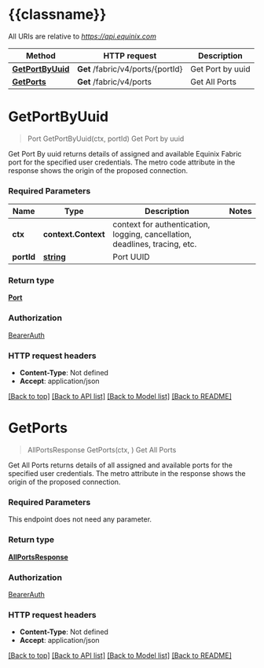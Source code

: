 # {{classname}}

All URIs are relative to *https://api.equinix.com*

Method | HTTP request | Description
------------- | ------------- | -------------
[**GetPortByUuid**](PortsApi.md#GetPortByUuid) | **Get** /fabric/v4/ports/{portId} | Get Port by uuid
[**GetPorts**](PortsApi.md#GetPorts) | **Get** /fabric/v4/ports | Get All Ports

# **GetPortByUuid**
> Port GetPortByUuid(ctx, portId)
Get Port by uuid

Get Port By uuid returns details of assigned and available Equinix Fabric port for the specified user credentials. The metro code attribute in the response shows the origin of the proposed connection.

### Required Parameters

Name | Type | Description  | Notes
------------- | ------------- | ------------- | -------------
 **ctx** | **context.Context** | context for authentication, logging, cancellation, deadlines, tracing, etc.
  **portId** | [**string**](.md)| Port UUID | 

### Return type

[**Port**](Port.md)

### Authorization

[BearerAuth](../README.md#BearerAuth)

### HTTP request headers

 - **Content-Type**: Not defined
 - **Accept**: application/json

[[Back to top]](#) [[Back to API list]](../README.md#documentation-for-api-endpoints) [[Back to Model list]](../README.md#documentation-for-models) [[Back to README]](../README.md)

# **GetPorts**
> AllPortsResponse GetPorts(ctx, )
Get All Ports

Get All Ports returns details of all assigned and available ports for the specified user credentials. The metro attribute in the response shows the origin of the proposed connection.

### Required Parameters
This endpoint does not need any parameter.

### Return type

[**AllPortsResponse**](AllPortsResponse.md)

### Authorization

[BearerAuth](../README.md#BearerAuth)

### HTTP request headers

 - **Content-Type**: Not defined
 - **Accept**: application/json

[[Back to top]](#) [[Back to API list]](../README.md#documentation-for-api-endpoints) [[Back to Model list]](../README.md#documentation-for-models) [[Back to README]](../README.md)

